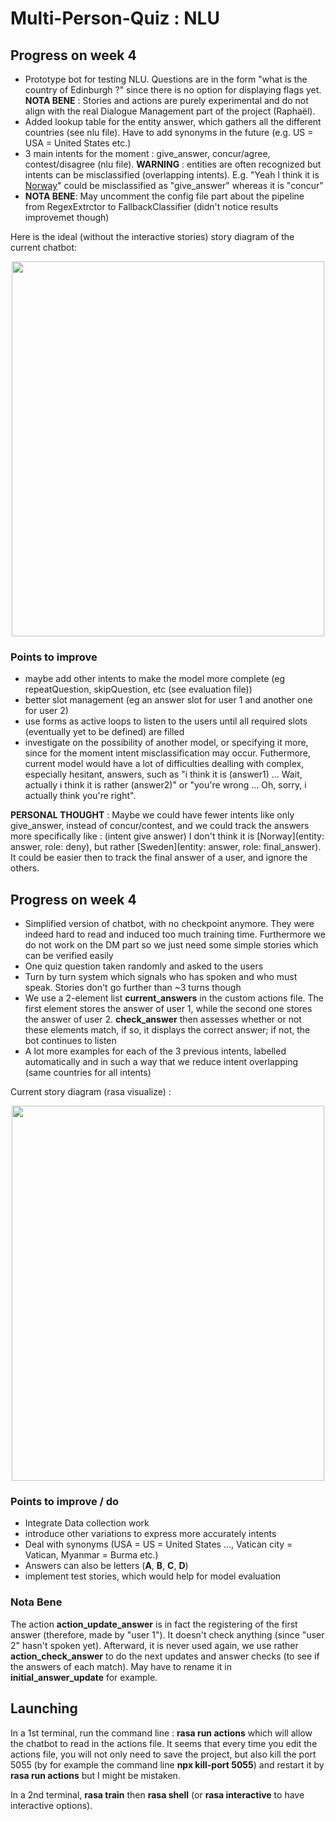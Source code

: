 # Multi-Person-Quiz : NLU

## Progress on week 4

- Prototype bot for testing NLU. Questions are in the form "what is the country of Edinburgh ?" since there is no option for displaying flags yet. __NOTA BENE__ : Stories and actions are purely experimental and do not align with the real Dialogue Management part of the project (Raphaël).
- Added lookup table for the entity answer, which gathers all the different countries (see nlu file). Have to add synonyms in the future (e.g. US = USA = United States etc.)
- 3 main intents for the moment : give_answer, concur/agree, contest/disagree (nlu file). __WARNING__ : entities are often recognized but intents can be misclassified (overlapping intents). E.g. "Yeah I think it is [Norway](answer)" could be misclassified as "give_answer" whereas it is "concur"
- __NOTA BENE__: May uncomment the config file part about the pipeline from RegexExtrctor to FallbackClassifier (didn't notice results improvemet though)

Here is the ideal (without the interactive stories) story diagram of the current chatbot:

<p align="center">
  <img src="https://user-images.githubusercontent.com/92320638/217417787-3b14aa15-e75a-4ac5-adc8-bc9dc9a3bb09.png" 
       width="500" 
       height="600"/>
</p>


### Points to improve

- maybe add other intents to make the model more complete (eg repeatQuestion, skipQuestion, etc (see evaluation file))
- better slot management (eg an answer slot for user 1 and another one for user 2) 
- use forms as active loops to listen to the users until all required slots (eventually yet to be defined) are filled 
- investigate on the possibility of another model, or specifying it more, since for the moment intent misclassification may occur.
Futhermore, current model would have a lot of difficulties dealling with complex, especially hesitant, answers, such as "i think it is (answer1) ... Wait, actually i think it is rather (answer2)" or "you're wrong ... Oh, sorry, i actually think you're right".

__PERSONAL THOUGHT__ : Maybe we could have fewer intents like only give_answer, instead of concur/contest, and we could track the answers more specifically like :
(intent give answer) I don't think it is [Norway](entity: answer, role: deny), but rather [Sweden](entity: answer, role: final_answer). It could be easier then to track the final answer of a user, and ignore the others.



## Progress on week 4

- Simplified version of chatbot, with no checkpoint anymore. They were indeed hard to read and induced too much training time. Furthermore we do not work on the DM part so we just need some simple stories which can be verified easily
- One quiz question taken randomly and asked to the users
- Turn by turn system which signals who has spoken and who must speak. Stories don't go further than ~3 turns though
- We use a 2-element list __current_answers__ in the custom actions file. The first element stores the answer of user 1, while the second one stores the answer of user 2. __check_answer__ then assesses whether or not these elements match, if so, it displays the correct answer; if not, the bot continues to listen
- A lot more examples for each of the 3 previous intents, labelled automatically and in such a way that we reduce intent overlapping (same countries for all intents)


Current story diagram (rasa visualize) :

<p align="center">
  <img src="https://user-images.githubusercontent.com/92320638/220176031-b84ebe69-282a-46cb-be16-8a6082790c3b.png" 
       width="500" 
       height="600"/>
</p>

### Points to improve / do

- Integrate Data collection work
- introduce other variations to express more accurately intents
- Deal with synonyms (USA = US = United States ..., Vatican city = Vatican, Myanmar = Burma etc.)
- Answers can also be letters (__A__, __B__, __C__, __D__)
- implement test stories, which would help for model evaluation

### Nota Bene
The action __action_update_answer__ is in fact the registering of the first answer (therefore, made by "user 1"). It doesn't check anything (since "user 2" hasn't spoken yet). Afterward, it is never used again, we use rather __action_check_answer__ to do the next updates and answer checks (to see if the answers of each match). May have to rename it in __initial_answer_update__ for example.

## Launching

In a 1st terminal, run the command line : __rasa run actions__ which will allow the chatbot to read in the actions file.
It seems that every time you edit the actions file, you will not only need to save the project, but also kill the port 5055 (by for example the command line __npx kill-port 5055__) and restart it by __rasa run actions__ but I might be mistaken.

In a 2nd terminal, __rasa train__ then __rasa shell__ (or __rasa interactive__ to have interactive options).

